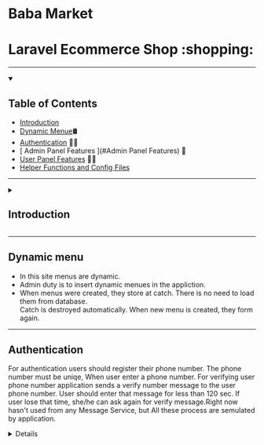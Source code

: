<div dir="ltr">
<h1> 
Baba Market
</h1>

<h1>Laravel Ecommerce Shop :shopping:	</h1>

<hr>

<details open>
<summary><h2>Table of Contents</h2></summary>

-   [Introduction](#intro)
-   [Dynamic Menue](#Dynamic-menu):oil_drum:
-   [ Authentication](#Authentication) :man_technologist:
-   [ Admin Panel Features ](#Admin Panel Features) :stars:
-   [User Panel Features](#User-Panel-Features) :technologist:
-   [ Helper Functions and Config Files](#Helper-Functions-and-Config-Files)
</details>

<hr>
<details id="intro"> 
<summary><h2>Introduction</h2></summary>
It is an eCommerce website that has created by Laravel. It has a dashboard for admins to manage (CRUD) products and all product dependencies. Users can register at this app, buys products and order products.  
</details>

<hr>

## Dynamic menu

-   In this site menus are dynamic.
-   Admin duty is to insert dynamic menues in the appliction.
-   When menus were created, they store at catch. There is no need to load them from database.
    <br>
    Catch is destroyed automatically. When new menu is created, they form again.

<hr>

## Authentication

For authentication users should register their phone number. The phone number must be uniqe, When user enter a phone number. For verifying user phone number application sends a verify number message to the user phone number. User should enter that message for less than 120 sec. If user lose that time, she/he can ask again for verify message.Right now hasn't used from any Message Service, but All these process are semulated by application.

<details>

<hr>

## Admin Panel Features

### :one: Dashboard

1. Display products numbers
1. Display users numbers
1. Display orders numbers
1. Main menus numbers

### :two: Comments :left_speech_bubble:

1. Seeing new comments
1. Removing Comments
1. Comment confirmation or comment unconfirmation for desplaying bellow the products.
1. Abality to answer the comment.

### :three: Orders :page_with_curl:

#### Orders Types

| #   | Title       | Description                                |
| --- | ----------- | ------------------------------------------ |
| 1   | `new`       | The new order                              |
| 2   | `paid`      | The order price was paid successfully      |
| 3   | `pending`   | Admin has delivered product to the postman |
| 4   | `delivered` | Customer has recieved the product          |
| 5   | `fail`      | The paying has faced with error            |
| 5   | `canceled`  | Paying has canceled by customer            |

#### Seeing All Orders

1. Display orders
1. Admin can see orders details like: product type, price, product value, total price and paying details.

#### Searching on order

-   Admin is able to search on order by Payment Code or Tracking Code
    > Tracking Code: When product price was paiyed successfull, Tracking code sends to customer.
    > Payment Code: A return code from Payment Port, it shows that price has payed successfully.

### :four: Categories :label:

1. Creating adn editing site's main menu.

### :five: Brand :bookmark:

1. Creating and editing brand product.
1. Brand picture upload.

### :six: Color :art:

1. Creating and edinting color.
1. Choosing color code as Hex.

### :seven: Size :straight_ruler:

1. Creating and editing size.

### :eight: City and State :round_pushpin:

1. Creating and editing city
1. Creating and editing state

### :nine: Discounts :ticket:

1.  Ceating and edint discount
1.  Admin can choose different type of discount's banner
1.  Displaying discounts
1.  Choosing discount percentage, start date, and end date.

### :keycap_ten:Products

#### Creating new product

1. Choosing title and slug for a product.
1. Choosing main category and subcategory for a product.
1. adding products details dymanicly.
1. Choosing product color and product size (Optional)
1. Choosing product brand.
1. Specifying product price and product discount in specific period.
1. Choosing products cover.
1. Choosing Product gallary.
1. Product short description.
1. Product log description.

#### Display products

-   Display products with pagination

## User Panel Features

1. Adding product to wish list.
1. Loging and logout.
1. Baying product.
1. Display Product purchesed list.
1. Comment on products.

## Helper Functions and Config Files

<div dir="ltr">

#### Shop Config

</div>

<b>
 Shop config functions have located at config/shop.php. that consist of following functions: 
</b>

1. (pagination): shows how many rows display on the page
1. Setting about about OTP.
1. image upload config.
1. CRUD operations message text.

 </div>
